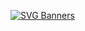 [![SVG Banners](https://svg-banners.vercel.app/api?type=luminance&text1=Luminance%20🌻&width=800&height=400)](https://github.com/Akshay090/svg-banners)
